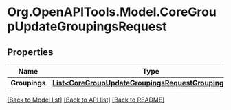 # Org.OpenAPITools.Model.CoreGroupUpdateGroupingsRequest

## Properties

Name | Type | Description | Notes
------------ | ------------- | ------------- | -------------
**Groupings** | [**List&lt;CoreGroupUpdateGroupingsRequestGroupingsInner&gt;**](CoreGroupUpdateGroupingsRequestGroupingsInner.md) |  | 

[[Back to Model list]](../README.md#documentation-for-models) [[Back to API list]](../README.md#documentation-for-api-endpoints) [[Back to README]](../README.md)

